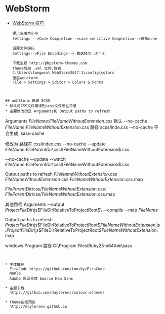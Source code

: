 # WebStorm
* [WebStorm 技巧](https://www.yuque.com/lulongwen/tools2/artboards/56561)

  ```
  提示忽略大小写
  Settings -->Code Completion-->case sensitive Completion-->选择none

  设置文件编码
  Settings-->File Encodings--> 都选择为 utf-8

  下载主题 http://phpstorm-themes.com
  theme后缀 .xml 文件,放到
  C:\Users\longwen\.WebStorm2017.1\config\colors
  重启webstorm
  File > Settings > Editor > Colors & Fonts

```


## webStorm 编译 SCSS
* 默认将CSS文件编译到scss文件所在目录
* 主要修改的是 Arguments和 Output paths to refresh

```
Arguments
  $FileName$:$FileNameWithoutExtension$.css 默认
  --no-cache $FileName$:$FileNameWithoutExtension$.css 路径 scss/inde.css
    --no-cache 不会生成 .sass-cache

  修改为
  路径在 css/index.css
  --no-cache --update $FileName$:$FileParentDir$\css\$FileNameWithoutExtension$.css

  --no-cache --update --watch $FileName$:$FileParentDir$\css\$FileNameWithoutExtension$.css


Output paths to refresh
  $FileNameWithoutExtension$.css
  $FileNameWithoutExtension$.css:$FileNameWithoutExtension$.css.map

  $FileParentDir$/css/$FileNameWithoutExtension$.css: $FileParentDir$/css/$FileNameWithoutExtension$.css.map


其他路径
Arguments
--output $ProjectFileDir$\js\$FileDirRelativeToProjectRoot$\ --compile --map $FileName$

Output paths to refresh
  $ProjectFileDir$\js\$FileDirRelativeToProjectRoot$\$FileNameWithoutExtension$.js:$ProjectFileDir$\js\$FileDirRelativeToProjectRoot$\$FileNameWithoutExtension$.map

windows Program 路径
  C:\Program Files\Ruby25-x64\bin\sass


```


* 字体推荐
  FiraCode https://github.com/tonsky/FiraCode
  Menlo
  Adobe 思源黑体 Source Han Sans

* 主题下载
  https://github.com/daylerees/colour-schemes

* theme在线预览
  http://daylerees.github.io